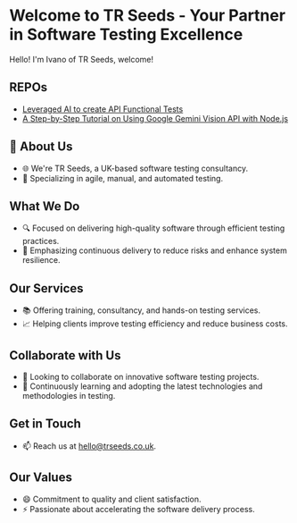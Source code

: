 # Welcome to TR Seeds - Your Partner in Software Testing Excellence

Hello! I'm Ivano of TR Seeds, welcome!

## REPOs
- [Leveraged AI to create API Functional Tests](https://github.com/im-trs/ai-in-api-functional-testing)
- [A Step-by-Step Tutorial on Using Google Gemini Vision API with Node.js](https://github.com/im-trs/google-gemini-api)


## 👋 About Us
- 🌐 We're TR Seeds, a UK-based software testing consultancy.
- 💼 Specializing in agile, manual, and automated testing.
  
## What We Do
- 🔍 Focused on delivering high-quality software through efficient testing practices.
- 🚀 Emphasizing continuous delivery to reduce risks and enhance system resilience.

## Our Services
- 📚 Offering training, consultancy, and hands-on testing services.
- 📈 Helping clients improve testing efficiency and reduce business costs.

## Collaborate with Us
- 💞️ Looking to collaborate on innovative software testing projects.
- 🌱 Continuously learning and adopting the latest technologies and methodologies in testing.

## Get in Touch
- 📫 Reach us at [hello@trseeds.co.uk](mailto:hello@trseeds.co.uk).

## Our Values
- 😄 Commitment to quality and client satisfaction.
- ⚡ Passionate about accelerating the software delivery process.

<!---
This is the GitHub profile of TR Seeds, where technology meets quality in software testing.
--->
